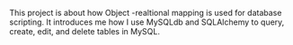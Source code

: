 This project is about how Object -realtional mapping is used for database scripting. It introduces me how I use MySQLdb and SQLAlchemy to query, create, edit, and delete tables in MySQL.
